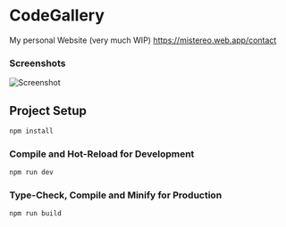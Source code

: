 # CodeGallery

My personal Website (very much WIP)
https://mistereo.web.app/contact

### Screenshots

![Screenshot](https://i.imgur.com/YWygeVS.png)

## Project Setup

```sh
npm install
```

### Compile and Hot-Reload for Development

```sh
npm run dev
```

### Type-Check, Compile and Minify for Production

```sh
npm run build
```

